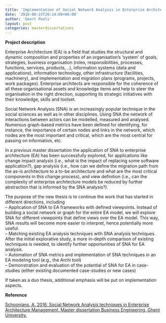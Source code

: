 ```yaml
---
title: 'Implementation of Social Network Analysis in Enterprise Architecture Modeling and Analysis (Pierre Gerardi)'
date: '2016-08-23T20:14:09+00:00'
author: 'Geert Poels'
layout: post
categories: masterdissertations
---
```


**Project description**

Enterprise Architecture (EA) is a field that studies the structural and dynamic composition and properties of an organisation’s ‘system’ of goals, strategies, business organisation (roles, responsibilities, processes, functions, services, products, ..), information systems (data and applications), information technology, other infrastructure (facilities, machinery), and implementation and migration plans (programs, projects, work packages). Enterprise architects are responsible for the coherence of all these organisational assets and knowledge items and help to steer the organisation in the right direction, supporting its strategic initiatives with their knowledge, skills and toolset.

Social Network Analysis (SNA) is an increasingly popular technique in the social sciences as well as in other disciplines. Using SNA the network of interactions between actors can be modelled, measured and analysed. Numerous graph-based metrics have been defined for identifying, for instance, the importance of certain nodes and links in the network, which nodes are the most important and critical, which are the most central for passing on information, etc.

In a previous master dissertation the application of SNA to enterprise architecture (EA) has been successfully explored, for applications like change impact analysis (i.e., what is the impact of replacing some software application?), gap analysis (i.e., how can we define the migration path from the as-is architecture to a to-be architecture and what are the most critical components in this change process), and view definition (i.e., can the complexity of enterprise architecture models be reduced by further abstraction that is informed by the SNA analysis?).

The purpose of the new thesis is to continue the work that has started in different directions, including  
– Application of SNA to EA frameworks with defined viewpoints. Instead of building a social network or graph for the entire EA model, we will explore SNA for different viewpoints that define views over the EA model. This way, SNA results will become more easier to interpret, hence potentially more useful.  
– Matching existing EA analysis techniques with SNA analysis techniques. After the initial explorative study, a more in-depth comparison of existing techniques is needed, to identify further opportunities of SNA for EA analysis.  
– Automation of SNA metrics and implementation of SNA techniques in an EA modeling tool (e.g., the Archi tool)  
– Demonstration and evaluation of the potential of SNA for EA in case-studies (either existing documented case-studies or new cases)

If taken as a duo thesis, additional emphasis will be put on implementation aspects.

**Reference**

[Schoonjans, A. 2016. Social Network Analysis techniques in Enterprise Architecture Management. Master dissertation Business Engineering, Ghent University.](http://www.mis.ugent.be/wp-content/uploads/2017/07/AnthonySchoonjans-FMEBENOM141-610311-1463066383-AnthonySchoonjans.pdf)